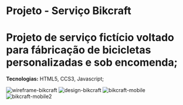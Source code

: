 # Projeto - Serviço Bikcraft
 <h1>Projeto de serviço fictício voltado para fábricação de bicicletas personalizadas e sob encomenda;</h1>
 
 <strong>Tecnologias:</strong> HTML5, CCS3, Javascript;


![wireframe-bikcraft](https://user-images.githubusercontent.com/56458098/120091277-f8d6d180-c0df-11eb-976d-dc1d351e89eb.jpg)
![design-bikcraft](https://user-images.githubusercontent.com/56458098/120091276-f83e3b00-c0df-11eb-8582-dc19491f507a.jpg)
![bikcraft-mobile](https://user-images.githubusercontent.com/56458098/120091278-f8d6d180-c0df-11eb-91b1-8b411c967758.jpg)
![bikcraft-mobile2](https://user-images.githubusercontent.com/56458098/120091275-f7a5a480-c0df-11eb-901b-765fe67cb403.jpg)
